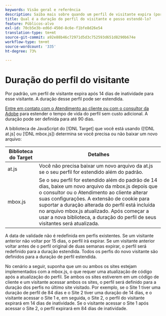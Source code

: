 ```yaml
---
keywords: Visão geral e referência
description: Saiba mais sobre quando um perfil de visitante expira (por padrão, 14 dias) no Adobe Target. A duração do perfil pode ser estendida ao entrar em contato com o Atendimento ao cliente do Adobe.
title: Qual é a duração do perfil do visitante e posso estendê-lo?
feature: Públicos-alvo
exl-id: 70cb5e3b-ed6d-450d-8c6e-f1bfe8d26e54
translation-type: tm+mt
source-git-commit: a92e88b46c72971d5d3c752593d651d8290b674e
workflow-type: tm+mt
source-wordcount: '335'
ht-degree: 73%

---
```


# Duração do perfil do visitante

Por padrão, um perfil de visitante expira após 14 dias de inatividade para esse visitante. A duração desse perfil pode ser estendida.

[Entre em contato com o Atendimento ao cliente ou com o consultor da Adobe](/help/cmp-resources-and-contact-information.md#reference_ACA3391A00EF467B87930A450050077C) para estender o tempo de vida do perfil sem custo adicional. A duração pode ser definida para até 90 dias.

A biblioteca de JavaScript do [!DNL Target] que você está usando ([!DNL at.js] ou [!DNL mbox.js]) determina se você precisa ou não baixar um novo arquivo:

| Biblioteca do Target | Detalhes |
|--- |--- |
| at.js | Você não precisa baixar um novo arquivo da at.js se o seu perfil for estendido além do padrão. |
| mbox.js | Se o seu perfil for estendido além do padrão de 14 dias, baixe um novo arquivo da mbox.js depois que o consultor ou o Atendimento ao cliente alterar suas configurações. A extensão de cookie para suportar a duração alterada do perfil está incluída no arquivo mbox.js atualizado. Após começar a usar a nova biblioteca, a duração do perfil de seus visitantes será atualizada. |

A data de validade não é redefinida em perfis existentes. Se um visitante anterior não voltar por 15 dias, o perfil irá expirar. Se um visitante anterior voltar antes de o perfil original de duas semanas expirar, o perfil será redefinido para a duração estendida. Todos os perfis do novo visitante são definidos para a duração de perfil estendida.

No cenário a seguir, suponha que um ou ambos os sites estejam implementados com a mbox.js, o que requer uma atualização de código após a atualização do perfil. Se ambos os sites estiverem em um código de cliente e um visitante acessar ambos os sites, o perfil será definido para a duração dos perfis no último site visitado. Por exemplo, se o Site 1 tiver uma duração de perfil de 84 dias e o Site 2 tiver uma duração de 14 dias, e o visitante acessar o Site 1 e, em seguida, o Site 2, o perfil do visitante expirará em 14 dias de inatividade. Se o visitante acessar o Site 1 após acessar o Site 2, o perfil expirará em 84 dias de inatividade.
